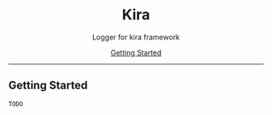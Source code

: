 <p align="center">
  <h1 align="center">Kira</h1>
  <p align="center">Logger for kira framework</p>
</p>

<p align="center">
  <a href="#getting-started">Getting Started</a>
</p>

---

## Getting Started

    TODO
